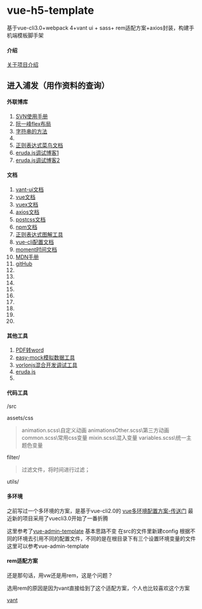 # vue-h5-template
基于vue-cli3.0+webpack 4+vant ui + sass+ rem适配方案+axios封装，构建手机端模板脚手架

#### 介绍
[关于项目介绍](https://segmentfault.com/a/1190000019275330)


## 进入浦发（用作资料的查询）



#### 外联博库

 1. [SVN使用手册](https://blog.csdn.net/sinat_37812785/article/details/80243207)
 2. [阮一峰flex布局](http://www.ruanyifeng.com/blog/2015/07/flex-grammar.html)
 3. [字符串的方法](https://www.cnblogs.com/zhangxin2540/p/7054835.html)     
 4. []()
 5. [正则表达式菜鸟文档](https://www.runoob.com/regexp/regexp-syntax.html)
 6. [eruda.js调试博客1](https://www.jianshu.com/p/b95227a22745)
 7. [eruda.js调试博客2](https://www.cnblogs.com/aisiqi-love/p/11764627.html)


#### 文档
1. [vant-ui文档](https://youzan.github.io/vant/#/zh-CN/quickstart)   
2. [vue文档](https://cn.vuejs.org/)
3. [vuex文档](https://vuex.vuejs.org/zh/)
4. [axios文档](http://www.axios-js.com/zh-cn/docs/)
5. [postcss文档](https://postcss.org/)
6. [npm文档](https://docs.npmjs.com/)
7. [正则表达式图解工具](https://regexper.com/)
8. [vue-cli配置文档](https://cli.vuejs.org/zh/config/) 
9. [moment时间文档](http://momentjs.cn/docs/#/manipulating/)
10. [MDN手册](https://developer.mozilla.org/zh-CN/)
11. [gitHub](https://github.com/imagineEven)
12. []()
13. []()
14. []()
15. []()
16. []()
17. []()
18. []()
19. []()
20. []()

#### 其他工具
1. [PDF转word](https://app.xunjiepdf.com/)
2. [easy-mock模拟数据工具](https://easy-mock.com/login)
3. [vorlonjs混合开发调试工具](http://www.vorlonjs.com/)
4. [eruda.js]()
5. []()


#### 代码工具
 /src

  assets/css
  > animation.scss\自定义动画
  > animationsOther.scss\第三方动画
  > common.scss\常用css变量
  > mixin.scss\混入变量
  > variables.scss\统一主题色变量
  >
  filter/ 
  > 过滤文件，将时间进行过滤；

  utils/
  > 


#### 多环境


之前写过一个多环境的方案，是基于vue-cli2.0的  [vue多环境配置方案-传送门](https://segmentfault.com/a/1190000019136606)
最近新的项目采用了vuecli3.0开始了一番折腾

这里参考了[vue-admin-template](https://github.com/PanJiaChen/vue-admin-template)  基本思路不变
在src的文件里新建config 根据不同的环境去引用不同的配置文件，不同的是在根目录下有三个设置环境变量的文件
这里可以参考vue-admin-template

#### rem适配方案

还是那句话，用vw还是用rem，这是个问题？

选用rem的原因是因为vant直接给到了这个适配方案，个人也比较喜欢这个方案

[vant](https://youzan.github.io/vant/#/zh-CN/quickstart)  
 

